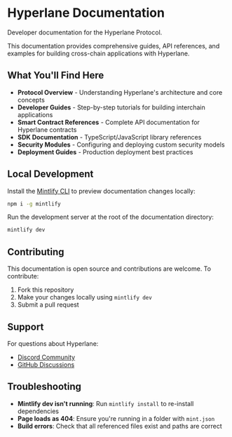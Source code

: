 # Hyperlane Documentation

Developer documentation for the Hyperlane Protocol.

This documentation provides comprehensive guides, API references, and examples for building cross-chain applications with Hyperlane.

## What You'll Find Here

- **Protocol Overview** - Understanding Hyperlane's architecture and core concepts
- **Developer Guides** - Step-by-step tutorials for building interchain applications
- **Smart Contract References** - Complete API documentation for Hyperlane contracts
- **SDK Documentation** - TypeScript/JavaScript library references
- **Security Modules** - Configuring and deploying custom security models
- **Deployment Guides** - Production deployment best practices

## Local Development

Install the [Mintlify CLI](https://www.npmjs.com/package/mintlify) to preview documentation changes locally:

```bash
npm i -g mintlify
```

Run the development server at the root of the documentation directory:

```bash
mintlify dev
```

## Contributing

This documentation is open source and contributions are welcome. To contribute:

1. Fork this repository
2. Make your changes locally using `mintlify dev`
3. Submit a pull request

## Support

For questions about Hyperlane:

- [Discord Community](https://discord.gg/hyperlane)
- [GitHub Discussions](https://github.com/hyperlane-xyz/hyperlane-monorepo/discussions)

## Troubleshooting

- **Mintlify dev isn't running**: Run `mintlify install` to re-install dependencies
- **Page loads as 404**: Ensure you're running in a folder with `mint.json`
- **Build errors**: Check that all referenced files exist and paths are correct
